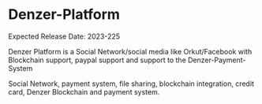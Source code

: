# Denzer-Platform

Expected Release Date: 2023-225

Denzer Platform is a Social Network/social media like Orkut/Facebook with Blockchain support, paypal support and support to the Denzer-Payment-System

Social Network, payment system, file sharing, blockchain integration, credit card, Denzer Blockchain and payment system.
